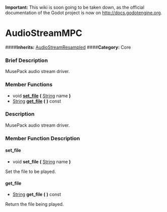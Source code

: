 **Important:** This wiki is soon going to be taken down, as the official documentation of the Godot project is now on http://docs.godotengine.org.

#  AudioStreamMPC  
####**Inherits:** [AudioStreamResampled](class_audiostreamresampled)
####**Category:** Core

###  Brief Description  
MusePack audio stream driver.

###  Member Functions 
  * void  **[set&#95;file](#set_file)**  **(** [String](class_string) name  **)**
  * [String](class_string)  **[get&#95;file](#get_file)**  **(** **)** const

###  Description  
MusePack audio stream driver.

###  Member Function Description  

#### <a name="set_file">set_file</a>
  * void  **set&#95;file**  **(** [String](class_string) name  **)**

Set the file to be played.

#### <a name="get_file">get_file</a>
  * [String](class_string)  **get&#95;file**  **(** **)** const

Return the file being played.
